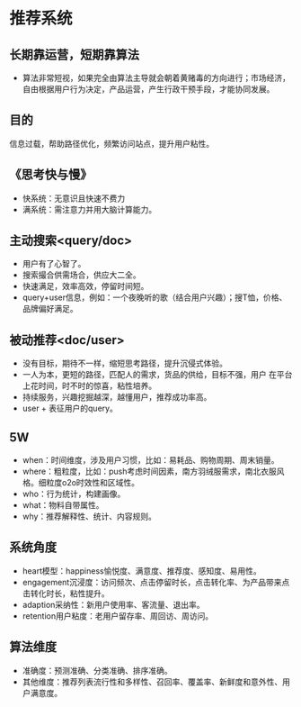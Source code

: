 # 推荐系统

## 长期靠运营，短期靠算法
- 算法非常短视，如果完全由算法主导就会朝着黄赌毒的方向进行；市场经济，自由根据用户行为决定，产品运营，产生行政干预手段，才能协同发展。

##  目的
信息过载，帮助路径优化，频繁访问站点，提升用户粘性。
## 《思考快与慢》
- 快系统：无意识且快速不费力
- 满系统：需注意力并用大脑计算能力。
## 主动搜索<query/doc>
- 用户有了心智了。
- 搜索撮合供需场合，供应大二全。
- 快速满足，效率高效，停留时间短。
- query+user信息，例如：一个夜晚听的歌（结合用户兴趣）；搜T恤，价格、品牌偏好满足。
## 被动推荐<doc/user>
- 没有目标，期待不一样，缩短思考路径，提升沉侵式体验。
- 一人为本，更短的路径，匹配人的需求，货品的供给，目标不强，用户 在平台上花时间，时不时的惊喜，粘性培养。
- 持续服务，兴趣挖掘越深，越懂用户，推荐成功率高。
- user + 表征用户的query。
## 5W
- when：时间维度，涉及用户习惯，比如：易耗品、购物周期、周末销量。
- where：粗粒度，比如：push考虑时间因素，南方羽绒服需求，南北衣服风格。细粒度o2o时效性和区域性。
- who：行为统计，构建画像。
- what：物料自带属性。
- why：推荐解释性、统计、内容规则。

## 系统角度
- heart模型：happiness愉悦度、满意度、推荐度、感知度、易用性。
- engagement沉浸度：访问频次、点击停留时长，点击转化率、为产品带来点击转化时长，粘性提升。
- adaption采纳性：新用户使用率、客流量、退出率。
- retention用户粘度：老用户留存率、周回访、周访问。
## 算法维度
- 准确度：预测准确、分类准确、排序准确。
- 其他维度：推荐列表流行性和多样性、召回率、覆盖率、新鲜度和意外性、用户满意度。


